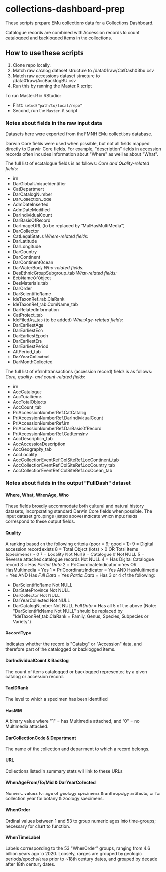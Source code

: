 # collections-dashboard-prep
These scripts prepare EMu collections data for a Collections Dashboard.

Catalogue records are combined with Accession records to count catalogged and backlogged items in the collections.

## How to use these scripts
1. Clone repo locally.
2. Match raw catalog dataset structure to /data01raw/CatDash03bu.csv
3. Match raw accessions dataset structure to /data01raw/AccBacklogBU.csv
4. Run this by running the Master.R script

To run Master.R in RStudio:
- First: `setwd("path/to/local/repo")`
- Second, run the `Master.R` script


### Notes about fields in the raw input data
Datasets here were exported from the FMNH EMu collections database. 

Darwin Core fields were used when possible, but not all fields mapped directly to Darwin Core fields.  For example, "description" fields in accession records often includes information about "Where" as well as about "What".

The full list of ecatalogue fields is as follows:
_Core and Quality-related fields:_
 - irn
 - DarGlobalUniqueIdentifier
 - CatDepartment
 - DarCatalogNumber
 - DarCollectionCode
 - AdmDateInserted
 - AdmDateModified
 - DarIndividualCount
 - DarBasisOfRecord
 - DarImageURL (to be replaced by "MulHasMultiMedia")
 - DarCollector
 - CatLegalStatus
_Where-related fields:_
 - DarLatitude
 - DarLongitude
 - DarCountry
 - DarContinent
 - DarContinentOcean
 - DarWaterBody
_Who-related fields:_
 - DesEthnicGroupSubgroup_tab
_What-related fields:_
 - EcbNameOfObject
 - DesMaterials_tab
 - DarOrder
 - DarScientificName
 - IdeTaxonRef_tab.ClaRank
 - IdeTaxonRef_tab.ComName_tab
 - DarRelatedInformation
 - CatProject_tab
 - IdeFiledAs_tab (to be added)
_WhenAge-related fields:_
 - DarEarliestAge
 - DarEarliestEon
 - DarEarliestEpoch
 - DarEarliestEra
 - DarEarliestPeriod
 - AttPeriod_tab
 - DarYearCollected
 - DarMonthCollected

The full list of efmnhtransactions (accession record) fields is as follows:
_Core, quality- and count-related fields:_
 - irn
 - AccCatalogue
 - AccTotalItems
 - AccTotalObjects
 - AccCount_tab
 - PriAccessionNumberRef.CatCatalog
 - PriAccessionNumberRef.DarIndividualCount
 - PriAccessionNumberRef.irn
 - PriAccessionNumberRef.DarBasisOfRecord
 - PriAccessionNumberRef.CatItemsInv
 - AccDescription_tab
 - AccAccessionDescription
 - AccGeography_tab
 - AccLocality
 - AccCollectionEventRef.ColSiteRef.LocContinent_tab
 - AccCollectionEventRef.ColSiteRef.LocCountry_tab
 - AccCollectionEventRef.ColSiteRef.LocOcean_tab

### Notes about fields in the output "FullDash" dataset
#### Where, What, WhenAge, Who
These fields broadly accommodate both cultural and natural history datasets, incorporating standard Darwin Core fields when possible.  The input dataset groupings (listed above) indicate which input fields correspond to these output fields.
#### Quality
A ranking based on the following criteria (poor = 9; good = 1):
 9 = Digital accession record exists
 8 = Total Object (lots) > 0 OR Total Items (specimens) > 0
 7 = Locality Not Null
 6 = Catalogue # Not NULL
 5 = Reverse attached catalogue records Not NULL
 4 = Has Digital Catalogue record
 3 = Has _Partial Data_
 2 = PriCoordinateIndicator = Yes OR HasMultimedia = Yes
 1 = PriCoordinateIndicator = Yes AND HasMultimedia = Yes AND Has _Full Data_ = Yes
 _Partial Data_ = Has 3 or 4 of the following:
 - DarScientificName Not NULL
 - DarStateProvince Not NULL
 - DarCollector Not NULL
 - DarYearCollected Not NULL
 - DarCatalogNumber Not NULL
 _Full Data_ = Has all 5 of the above
 (Note: "DarScientificName Not NULL" should be replaced by "IdeTaxonRef_tab.ClaRank = Family, Genus, Species, Subpecies or Variety")
#### RecordType
Indicates whether the record is "Catalog" or "Accession" data, and therefore part of the catalogged or backlogged items.
#### DarIndividualCount & Backlog
The count of items catalogged or backlogged represented by a given catalog or accession record.
#### TaxIDRank
The level to which a specimen has been identified
#### HasMM
A binary value where "1" = has Multimedia attached, and "0" = no Multimedia attached.
#### DarCollectionCode & Department
The name of the collection and department to which a record belongs.
#### URL
Collections listed in summary stats will link to these URLs
#### WhenAgeFrom/To/Mid & DarYearCollected
Numeric values for age of geology specimens & anthropolgy artifacts, or for collection year for botany & zoology specimens.
#### WhenOrder
Ordinal values between 1 and 53 to group numeric ages into time-groups; necessary for chart to function.
#### WhenTimeLabel
Labels corresponding to the 53 "WhenOrder" groups, ranging from 4.6 billion years ago to 2020. Loosely, ranges are grouped by geologic periods/epochs/eras prior to ~18th century dates, and grouped by decade after 18th century dates.
